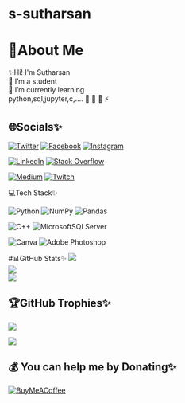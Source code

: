 # s-sutharsan
# 💫About Me 
✨Hi! I'm Sutharsan  
🔭 I’m a student<br> 
🌱 I’m currently learning<br> python,sql,jupyter,c,....
👯 
🤝 
💬 
⚡ 


## 🌐Socials✨
[![Twitter](https://img.shields.io/badge/Twitter-%231DA1F2.svg?logo=Twitter&logoColor=white)](https://twitter.com/s_sutharsan_20) 
[![Facebook](https://img.shields.io/badge/Facebook-%231877F2.svg?logo=Facebook&logoColor=white)](https://facebook.com/s.sutharsan.20) 
[![Instagram](https://img.shields.io/badge/Instagram-%23E4405F.svg?logo=Instagram&logoColor=white)](https://instagram.com/s.sutharsan.20) 

[![LinkedIn](https://img.shields.io/badge/LinkedIn-%230077B5.svg?logo=linkedin&logoColor=white)](https://linkedin.com/in/https://www.linkedin.com/in/sutharsan-s-478362240/) 
[![Stack Overflow](https://img.shields.io/badge/-Stackoverflow-FE7A16?logo=stack-overflow&logoColor=white)](https://stackoverflow.com/users/s-sutharsan-20) 

[![Medium](https://img.shields.io/badge/Medium-12100E?logo=medium&logoColor=white)](https://medium.com/@s.sutharsan.20) 
[![Twitch](https://img.shields.io/badge/Twitch-%239146FF.svg?logo=Twitch&logoColor=white)](https://twitch.tv/s_sutharsan_20) 


💻Tech Stack✨

![Python](https://img.shields.io/badge/python-3670A0?style=plastic&logo=python&logoColor=ffdd54) 
![NumPy](https://img.shields.io/badge/numpy-%23013243.svg?style=plastic&logo=numpy&logoColor=white) 
![Pandas](https://img.shields.io/badge/pandas-%23150458.svg?style=plastic&logo=pandas&logoColor=white)

![C++](https://img.shields.io/badge/c++-%2300599C.svg?style=plastic&logo=c%2B%2B&logoColor=white) 
![MicrosoftSQLServer](https://img.shields.io/badge/Microsoft%20SQL%20Sever-CC2927?style=plastic&logo=microsoft%20sql%20server&logoColor=white) 

![Canva](https://img.shields.io/badge/Canva-%2300C4CC.svg?style=plastic&logo=Canva&logoColor=white) 
![Adobe Photoshop](https://img.shields.io/badge/adobephotoshop-%2331A8FF.svg?style=plastic&logo=adobephotoshop&logoColor=white)


#📊GitHub Stats✨
![](https://github-readme-stats.vercel.app/api?username=s-sutharsan-20&theme=tokyonight&hide_border=false&include_all_commits=true&count_private=true)<br/>
![](https://github-readme-streak-stats.herokuapp.com/?user=s-sutharsan-20&theme=tokyonight&hide_border=false)<br/>
![](https://github-readme-stats.vercel.app/api/top-langs/?username=s-sutharsan-20&theme=tokyonight&hide_border=false&include_all_commits=true&count_private=true&layout=compact)

## 🏆GitHub Trophies✨
![](https://github-profile-trophy.vercel.app/?username=s-sutharsan-20&theme=onedark&no-frame=false&no-bg=false&margin-w=4)


[![](https://visitcount.itsvg.in/api?id=s-sutharsan-20&icon=0&color=0)](https://visitcount.itsvg.in)

  ## 💰 You can help me by Donating✨
  [![BuyMeACoffee](https://img.shields.io/badge/Buy%20Me%20a%20Coffee-ffdd00?style=for-the-badge&logo=buy-me-a-coffee&logoColor=black)](https://buymeacoffee.com/https://www.buymeacoffee.com/s.sutharsan.20) 

  <!-- Proudly created with GPRM ( https://gprm.itsvg.in ) -->
  
